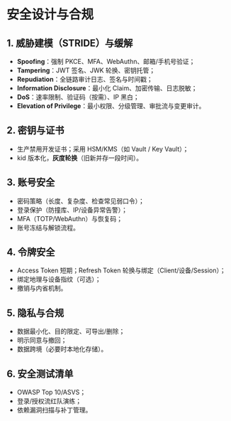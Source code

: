 # 安全设计与合规

## 1. 威胁建模（STRIDE）与缓解
- **Spoofing**：强制 PKCE、MFA、WebAuthn、邮箱/手机号验证；
- **Tampering**：JWT 签名、JWK 轮换、密钥托管；
- **Repudiation**：全链路审计日志、签名与时间戳；
- **Information Disclosure**：最小化 Claim、加密传输、日志脱敏；
- **DoS**：速率限制、验证码（按需）、IP 黑白；
- **Elevation of Privilege**：最小权限、分级管理、审批流与变更审计。

## 2. 密钥与证书
- 生产禁用开发证书；采用 HSM/KMS（如 Vault / Key Vault）；
- kid 版本化，**灰度轮换**（旧新并存一段时间）。

## 3. 账号安全
- 密码策略（长度、复杂度、检查常见弱口令）；
- 登录保护（防撞库、IP/设备异常告警）；
- MFA（TOTP/WebAuthn）与恢复码；
- 账号冻结与解锁流程。

## 4. 令牌安全
- Access Token 短期；Refresh Token 轮换与绑定（Client/设备/Session）；
- 绑定地理与设备指纹（可选）；
- 撤销与内省机制。

## 5. 隐私与合规
- 数据最小化、目的限定、可导出/删除；
- 明示同意与撤回；
- 数据跨境（必要时本地化存储）。

## 6. 安全测试清单
- OWASP Top 10/ASVS；
- 登录/授权流红队演练；
- 依赖漏洞扫描与补丁管理。

